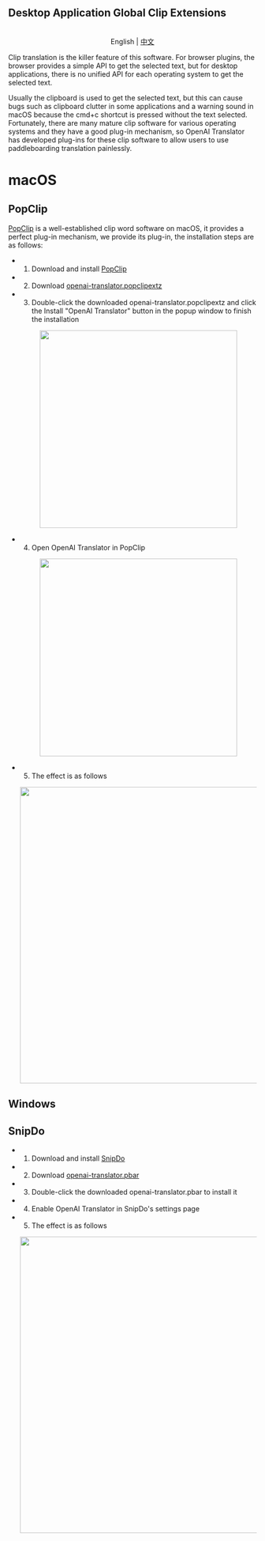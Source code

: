 Desktop Application Global Clip Extensions
------------------------------------------

<p align="center">
    <br> English | <a href="CLIP-EXTENSION-CN.md">中文</a>
</p>

Clip translation is the killer feature of this software. For browser plugins, the browser provides a simple API to get the selected text, but for desktop applications, there is no unified API for each operating system to get the selected text.

Usually the clipboard is used to get the selected text, but this can cause bugs such as clipboard clutter in some applications and a warning sound in macOS because the cmd+c shortcut is pressed without the text selected. Fortunately, there are many mature clip software for various operating systems and they have a good plug-in mechanism, so OpenAI Translator has developed plug-ins for these clip software to allow users to use paddleboarding translation painlessly.

# macOS

## PopClip

[PopClip](https://pilotmoon.com/popclip/) is a well-established clip word software on macOS, it provides a perfect plug-in mechanism, we provide its plug-in, the installation steps are as follows:

* 1. Download and install [PopClip](https://pilotmoon.com/popclip/)
* 2. Download [openai-translator.popclipextz](https://github.com/openai-translator/openai-translator/releases/latest/download/openai-translator.popclipextz)
* 3. Double-click the downloaded openai-translator.popclipextz and click the Install "OpenAI Translator" button in the popup window to finish the installation
    
    <p align="center">
        <img width="400" src="https://user-images.githubusercontent.com/1206493/240260692-8af6141a-3dba-4775-921d-505223addf9e.png" />
    </p>

* 4. Open OpenAI Translator in PopClip
    
    <p align="center">
        <img width="400" src="https://user-images.githubusercontent.com/1206493/240258859-c4f2ec91-255f-414c-a4a4-aca25fceb0b5.png" />
    </p>

* 5. The effect is as follows

    <p align="center">
        <img width="600" src="https://user-images.githubusercontent.com/1206493/240355949-8f41d98d-f097-4ce4-a533-af60e1757ca1.gif" />
    </p>

## Windows

## SnipDo

* 1. Download and install [SnipDo](https://apps.microsoft.com/store/detail/snipdo/9NPZ2TVKJVT7)
* 2. Download [openai-translator.pbar](https://github.com/openai-translator/openai-translator/releases/latest/download/openai-translator.pbar)
* 3. Double-click the downloaded openai-translator.pbar to install it
* 4. Enable OpenAI Translator in SnipDo's settings page
* 5. The effect is as follows

    <p align="center">
        <img width="600" src="https://user-images.githubusercontent.com/1206493/240358161-2788eb97-d00b-4808-aa86-a7fcfe3f71dd.gif" />
    </p>

